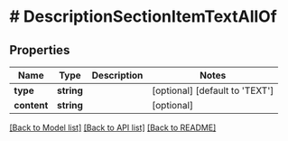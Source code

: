 # # DescriptionSectionItemTextAllOf

## Properties

Name | Type | Description | Notes
------------ | ------------- | ------------- | -------------
**type** | **string** |  | [optional] [default to 'TEXT']
**content** | **string** |  | [optional] 

[[Back to Model list]](../../README.md#documentation-for-models) [[Back to API list]](../../README.md#documentation-for-api-endpoints) [[Back to README]](../../README.md)


